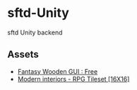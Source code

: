# sftd-Unity
sftd Unity backend

## Assets
- [Fantasy Wooden GUI : Free](https://assetstore.unity.com/packages/2d/gui/fantasy-wooden-gui-free-103811)
- [Modern interiors - RPG Tileset [16X16]](https://limezu.itch.io/moderninteriors)